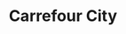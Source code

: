 ---
title: "Carrefour City"
url: /le-havre/carrefour-city-rue-aristide-briand/
shop: supermarché
---